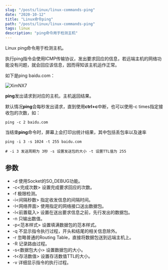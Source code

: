 ```yaml
---
slug: "/posts/linux/linux-commands-ping"
date: "2020-10-12"
title: "Linux命令ping"
path: "/posts/linux/linux-commands-ping"
tags: linux
description: "ping命令用于检测主机"
---
```


Linux ping命令用于检测主机。

执行ping指令会使用ICMP传输协议，发出要求回应的信息，若远端主机的网络功能没有问题，就会回应该信息，因而得知该主机运作正常。

如下是ping baidu.com：

![XimNX7](https://cdn.jsdelivr.net/gh/funnyPan/pics@master/uPic/XimNX7.png)

**ping**发出请求到对应的主机，主机返回结果。

默认情况**ping**会每秒发出请求，直到使用**ctrl+c**中断，也可以使用-c times指定接收包的次数，如：

``` shell
ping -c 2 baidu.com
```

当结束**ping**命令时，屏幕上会打印出统计结果，其中包括丢包率以及速率

``` shell
ping -i 3 -s 1024 -t 255 baidu.com

# -i 3 发送周期为 3秒 -s 设置发送包的大小 -t 设置TTL值为 255
```

## 参数

- -d 使用Socket的SO_DEBUG功能。
- -c<完成次数> 设置完成要求回应的次数。
- -f 极限检测。
- -i<间隔秒数> 指定收发信息的间隔时间。
- -I<网络界面> 使用指定的网络接口送出数据包。
- -l<前置载入> 设置在送出要求信息之前，先行发出的数据包。
- -n 只输出数值。
- -p<范本样式> 设置填满数据包的范本样式。
- -q 不显示指令执行过程，开头和结尾的相关信息除外。
- -r 忽略普通的Routing Table，直接将数据包送到远端主机上。
- -R 记录路由过程。
- -s<数据包大小> 设置数据包的大小。
- -t<存活数值> 设置存活数值TTL的大小。
- -v 详细显示指令的执行过程。

